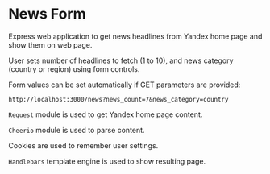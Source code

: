 # News Form

Express web application to get news headlines from Yandex home page and show them on web page.

User sets number of headlines to fetch (1 to 10), and news category (country or region) using form controls.

Form values can be set automatically if GET parameters are provided:

    http://localhost:3000/news?news_count=7&news_category=country

`Request` module is used to get Yandex home page content.

`Cheerio` module is used to parse content.

Cookies are used to remember user settings.

`Handlebars` template engine is used to show resulting page.